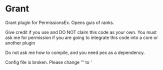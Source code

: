 # Grant
Grant plugin for PermissionsEx. Opens guis of ranks.

Give credit if you use and DO NOT claim this code as your own. You must ask me for permission if you are going to integrate this code into a core or another plugin

Do not ask me how to compile, and you need pex as a dependency.

Config file is broken. Please change '" to '
